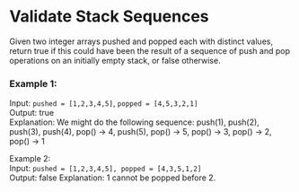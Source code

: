 # Validate Stack Sequences

Given two integer arrays pushed and popped each with distinct values, return true if this could have been the result of a sequence of push and pop operations on an initially empty stack, or false otherwise.

 

### Example 1:

Input: `pushed = [1,2,3,4,5]`, `popped = [4,5,3,2,1]`   
Output: true  
Explanation: We might do the following sequence:
push(1), push(2), push(3), push(4),
pop() -> 4,
push(5),
pop() -> 5, pop() -> 3, pop() -> 2, pop() -> 1

Example 2:  
Input: `pushed = [1,2,3,4,5], popped = [4,3,5,1,2]`  
Output: false
Explanation: 1 cannot be popped before 2.
